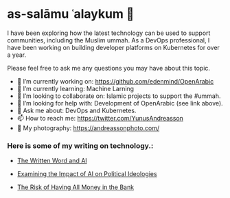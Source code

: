 # as-salāmu ʿalaykum 👋

I have been exploring how the latest technology can be used to support communities, including the Muslim ummah. As a DevOps professional, I have been working on building developer platforms on Kubernetes for over a year. 

Please feel free to ask me any questions you may have about this topic.

- 🔭 I’m currently working on: https://github.com/edenmind/OpenArabic
- 🌱 I’m currently learning: Machine Larning
- 👯 I’m looking to collaborate on: Islamic projects to support the #ummah.
- 🤔 I’m looking for help with: Development of OpenArabic (see link above).
- 💬 Ask me about: DevOps and Kubernetes.
- 📫 How to reach me: https://twitter.com/YunusAndreasson
- 📸 My photography: https://andreassonphoto.com/

### Here is some of my writing on technology.:

- [The Written Word and AI](https://yunusandreasson.substack.com/p/the-written-word-and-ai)

- [Examining the Impact of AI on Political Ideologies](https://yunusandreasson.substack.com/p/examining-the-impact-of-ai-on-political)

- [The Risk of Having All Money in the Bank](https://yunusandreasson.substack.com/p/the-risk-of-having-all-money-in-the)
